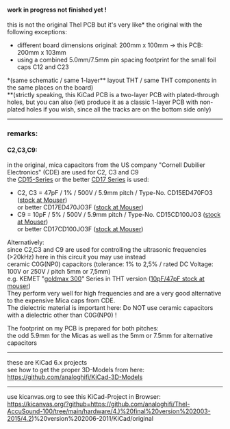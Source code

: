 #### work in progress not finished yet !  

this is not the original Thel PCB but it's very like\* the original with the following exceptions:  
* different board dimensions original: 200mm x 100mm -> this PCB: 200mm x 103mm  
* using a combined 5.0mm/7.5mm pin spacing footprint for the small foil caps C12 and C23  
  
\*(same schematic / same 1-layer\** layout THT / same THT components in the same places on the board)  
\**(strictly speaking, this KiCad PCB is a two-layer PCB with plated-through holes, but you can also (let) produce it as a classic 1-layer PCB with non-plated holes if you wish, since all the tracks are on the bottom side only)  
  
----  

### remarks:  
#### C2,C3,C9: 
in the original, mica capacitors from the US company "Cornell Dubilier Electronics" (CDE) are used for C2, C3 and C9  
the [CD15-Series](https://github.com/analoghifi/capacitors/blob/main/audio%20and%20filter%20capacitors/docs/datasheets/mica%20glimmer/CDE_Silver_Mica_series_STD-DIPPED.pdf) or the better [CD17 Series](https://github.com/analoghifi/capacitors/blob/main/audio%20and%20filter%20capacitors/docs/datasheets/mica%20glimmer/CDE_Series_CD17_CD18_high_frequency.pdf) is used:  
* C2, C3 = 47pF / 1% / 500V / 5.9mm pitch / Type-No. CD15ED470FO3 ([stock at Mouser](https://www2.mouser.com/ProductDetail/Cornell-Dubilier-CDE/CD15ED470FO3?qs=9iVfQKk8ifFmXLRqX5bCNQ%3D%3D))  
or better CD17ED470JO3F ([stock at Mouser](https://www2.mouser.com/ProductDetail/Cornell-Dubilier-CDE/CD17ED470JO3F?qs=nnhpPVbCybXjnSWSlsUlRA%3D%3D))
* C9 = 10pF / 5% / 500V / 5.9mm pitch / Type-No. CD15CD100JO3 ([stock at Mouser](https://www2.mouser.com/ProductDetail/Cornell-Dubilier-CDE/CD15CD100JO3?qs=m9iv7GyUMnFXRIC2%252BbnrrQ%3D%3D))  
or better CD17CD100JO3F ([stock at Mouser](https://www2.mouser.com/ProductDetail/Cornell-Dubilier-CDE/CD17CD100JO3F?qs=PXF%252Blbo4VJ7Sv5GDGZWsoQ%3D%3D))

Alternatively:  
since C2,C3 and C9 are used for controlling the ultrasonic frequencies (>20kHz) here in this circuit you may use instead  
ceramic C0G(NP0) capacitors (tolerance: 1% to 2,5% / rated DC Voltage: 100V or 250V / pitch 5mm or 7,5mm)  
e.g. KEMET "[goldmax 300](https://github.com/analoghifi/capacitors/blob/main/audio%20and%20filter%20capacitors/docs/datasheets/C0G/KEMET_C1049_GOLDMAX_C0G_THT.pdf)" Series in THT version ([10pF/47pF stock at mouser](https://www2.mouser.com/c/passive-components/capacitors/ceramic-capacitors/mlccs-multilayer-ceramic-capacitors/multilayer-ceramic-capacitors-mlcc-leaded/?q=goldmax&capacitance=10%20pF%7C~47%20pF&dielectric=C0G%20%28NP0%29&lead%20spacing=5.08%20mm&tolerance=1%20%25&voltage%20rating%20dc=250%20VDC))  
They perform very well for high frequencies and are a very good alternative to the expensive Mica caps from CDE.  
The dielectric material is important here: Do NOT use ceramic capacitors with a dielectric other than C0G(NP0) !  
  
The footprint on my PCB is prepared for both pitches:  
the odd 5.9mm for the Micas as well as the 5mm or 7.5mm for alternative capacitors  
 
----  
  
these are KiCad 6.x projects  
see how to get the proper 3D-Models from here: https://github.com/analoghifi/KiCad-3D-Models  
  
----  
  
use kicanvas.org to see this KiCad-Project in Browser:  
https://kicanvas.org/?github=https://github.com/analoghifi/Thel-AccuSound-100/tree/main/hardware/4.)%20final%20version%202003-2015/4.2)%20version%202006-2011/KiCad/original

